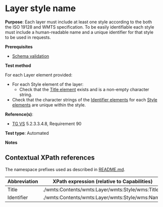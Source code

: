 # Layer style name

**Purpose**: Each layer must include at least one style according to the both the ISO 19128 and WMTS specification. To be easily identifiable each style must include a human-readable name and a unique identifier for that style to be used in requests.

**Prerequisites**

* [Schema validation](http://inspire.ec.europa.eu/id/ats/view-service/3.11/WMTS/schema-validation)

**Test method**

For each Layer element provided:
* For each Style element of the layer:
  * Check that the [Title element](#Title) exists and is a non-empty character string.
* Check that the character strings of the [Identifier elements](#Identifier) for each [Style elements](#Style) are unique within the style.

**Reference(s)**:
* [TG VS](http://inspire.ec.europa.eu/id/ats/view-service/3.11/WMTS/README#ref_TG_VS) 5.2.3.3.4.8, Requirement 90

**Test type**: Automated

**Notes**

## Contextual XPath references

The namespace prefixes used as described in [README.md](http://inspire.ec.europa.eu/id/ats/view-service/3.11/WMTS/README#namespaces).

Abbreviation                                               |  XPath expression (relative to Capabilities)
---------------------------------------------------------- | -------------------------------------------------------------------------
Title <a name="Title"></a> | ./wmts:Contents/wmts:Layer/wmts:Style/wms:Title
Identifier <a name="Identifier"></a> | ./wmts:Contents/wmts:Layer/wmts:Style/wms:Name
